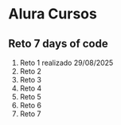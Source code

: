 # Alura Cursos

## Reto 7 days of code

1. Reto 1 realizado 29/08/2025
2. Reto 2
3. Reto 3
4. Reto 4
5. Reto 5
6. Reto 6
7. Reto 7
